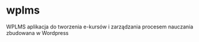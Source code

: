 wplms
=====

WPLMS aplikacja do tworzenia e-kursów i zarządzania procesem nauczania zbudowana w Wordpress
